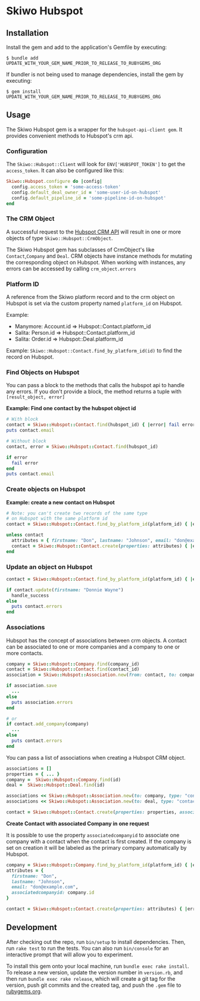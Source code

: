 # Skiwo Hubspot

## Installation

Install the gem and add to the application's Gemfile by executing:

    $ bundle add UPDATE_WITH_YOUR_GEM_NAME_PRIOR_TO_RELEASE_TO_RUBYGEMS_ORG

If bundler is not being used to manage dependencies, install the gem by executing:

    $ gem install UPDATE_WITH_YOUR_GEM_NAME_PRIOR_TO_RELEASE_TO_RUBYGEMS_ORG

## Usage

The Skiwo Hubspot gem is a wrapper for the `hubspot-api-client gem`.
It provides convenient methods to Hubspot's crm api.

### Configuration
The `Skiwo::Hubspot::Client` will look for `ENV['HUBSPOT_TOKEN']` to get the `access_token`.
It can also be configured like this:

```ruby
Skiwo::Hubspot.configure do |config|
  config.access_token = 'some-access-token'
  config.default_deal_owner_id = 'some-user-id-on-hubspot'
  config.default_pipeline_id = 'some-pipeline-id-on-hubspot'
end
```

### The CRM Object
A successful request to the [Hubspot CRM API](https://developers.hubspot.com/docs/api/crm/understanding-the-crm) will  result in one or more objects of type `Skiwo::Hubspot::CrmObject`.

The Skiwo Hubspot gem has subclasses of CrmObject's like `Contact`,`Company` and `Deal`.
CRM objects have instance methods for mutating the corresponding object on Hubspot.
When working with instances, any errors can be accessed by calling `crm_object.errors`

### Platform ID
A reference from the Skiwo platform record and to the crm object on
Hubspot is set via the custom property named `platform_id` on Hubspot.

Example:

- Manymore: Account.id => Hubspot::Contact.platform_id
- Salita: Person.id => Hubspot::Contact.platform_id
- Salita: Order.id => Hubspot::Deal.platform_id

Example: `Skiwo::Hubspot::Contact.find_by_platform_id(id)` to find the record on Hubspot.

### Find Objects on Hubspot

You can pass a block to the methods that calls the hubspot api to handle any errors. If you don't provide a block, the method returns a tuple with `[result_object, error]`

**Example: Find one contact by the hubspot object id**

```ruby
# With block
contact = Skiwo::Hubspot::Contact.find(hubspot_id) { |error| fail error }
puts contact.email

# Without block
contact, error = Skiwo::Hubspot::Contact.find(hubspot_id)

if error
  fail error
end
puts contact.email
```

### Create objects on Hubspot

**Example: create a new contact on Hubspot**

```ruby
# Note: you can't create two records of the same type
# on Hubspot with the same platform id
contact = Skiwo::Hubspot::Contact.find_by_platform_id(platform_id) { |error| fail error }

unless contact
  attributes = { firstname: "Don", lastname: "Johnson", email: "don@example.com" }
  contact = Skiwo::Hubspot::Contact.create(properties: attributes) { |error| fail error }
end
```

### Update an object on Hubspot

```ruby
contact = Skiwo::Hubspot::Contact.find_by_platform_id(platform_id) { |error| fail error }

if contact.update(firstname: "Donnie Wayne")
  handle_success
else
  puts contact.errors
end
```

### Associations
Hubspot has the concept of associations between crm objects.
A contact can be associated to one or more companies and a company
to one or more contacts.

```ruby
company = Skiwo::Hubspot::Company.find(company_id)
contact = Skiwo::Hubspot::Contact.find(contact_id)
association = Skiwo::Hubspot::Association.new(from: contact, to: company)

if association.save
  ...
else
  puts association.errors 
end

# or
if contact.add_company(company)
  ...
else 
  puts contact.errors 
end

```
You can pass a list of associations when creating a Hubspot CRM object.

```ruby
associations = []
properties = { ... }
company =  Skiwo::Hubspot::Company.find(id)
deal =  Skiwo::Hubspot::Deal.find(id)

associations << Skiwo::Hubspot::Association.new(to: company, type: "contact_to_company")
associations << Skiwo::Hubspot::Association.new(to: deal, type: "contact_to_deal")

contact = Skiwo::Hubspot::Contact.create(properties: properties, associations: associations) do { |err| fail err }
```


**Create Contact with associated Company in one request**

It is possible to use the property `associatedcompanyid` to associate one company with a contact when the contact is first created. If the company is set on creation it will be labeled as the primary company automatically by Hubspot.

```ruby
company = Skiwo::Hubspot::Company.find_by_platform_id(platform_id) { |error| fail error }
attributes = {
  firstname: "Don",
  lastname: "Johnson",
  email: "don@example.com",
  associatedcompanyid: company.id
}

contact = Skiwo::Hubspot::Contact.create(properties: attributes) { |error| fail error }
```
## Development

After checking out the repo, run `bin/setup` to install dependencies. Then, run `rake test` to run the tests. You can also run `bin/console` for an interactive prompt that will allow you to experiment.

To install this gem onto your local machine, run `bundle exec rake install`. To release a new version, update the version number in `version.rb`, and then run `bundle exec rake release`, which will create a git tag for the version, push git commits and the created tag, and push the `.gem` file to [rubygems.org](https://rubygems.org).

